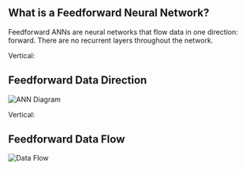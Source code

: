 ## What is a Feedforward Neural Network?

Feedforward ANNs are neural networks that flow data in one direction: forward. There are no recurrent layers throughout the network.

Vertical:

## Feedforward Data Direction

![ANN Diagram](https://www.tutorialspoint.com/artificial_intelligence/images/atypical_ann.jpg)

Vertical:

## Feedforward Data Flow

![Data Flow](http://machinethink.net/images/vggnet-convolutional-neural-network-iphone/Pipeline@2x.png)
